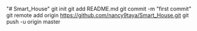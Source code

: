 "# Smart_House"  git init git add README.md git commit -m "first commit" git remote add origin https://github.com/nancy9taya/Smart_House.git git push -u origin master
